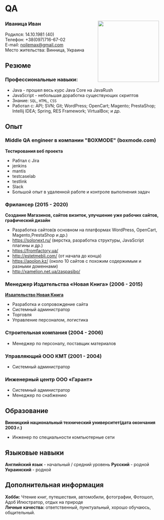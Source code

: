 # QA
### Иваница Иван <Image src="avatar.png" align="right" width="200" height="200">
Родился: 14.10.1981 (40)  
Телефон: +38(097)716-67-02  
E-mail: noilemax@gmail.com  
Место жительства: Винница, Украина  

## Резюме
### Профессиональные навыки:
* Java - прошел весь курс Java Core на JavaRush
* JavaScript - небольшая доработка существующих скриптов
* Знание: `SQL`, `HTML`, `CSS`
* Работал с: API; SVN; Git; WordPress; OpenCart; Magento; PrestaShop; Intellij IDEA; Spring, RES Framework; VirtualBox; и др.

## Опыт
### Middle QA engineer в компании "BOXMODE" (boxmode.com)
 **Тестирования веб проекта**
  
  * Рабтал c Jira
  * jenkins
  * mantis
  * testcaselab
  * testlink
  * Slack
  * Большой опыт в удаленной работе и контроле выполнения задач
  
### Фрилансер  (2015 - 2020)  
**Создание Магазинов, сайтов визиток, улучшение уже рабочих сайтов, графический дизайн**

  * Разработка сайтов(в основном на платформах WordPress, OpenCart, Magento,PrestaShop и др.)  
  * https://solonext.ru/  (верстка, разработка структуры, JavaScript плагины и др.)   
  * https://fromfactory.ua/   
  * http://estetmebli.com/  (от начала до конца)   
  * https://apolon.kz/ (около 10 сайтов с похожим содержимым и разными доменнами)    
  * http://xamelion.net.ua/zaspasibo/  

 
### Менеджер Издательства «Новая Книга» (2006 - 2015)  
[**Издательство Новая Книга**](https://nk.in.ua/)

  * Разработка и сопровождение сайта
  * Системный администратор
  * Торговля
  * Управление персоналом, логистика

### Строительная компания (2004 - 2006)
  * Менеджер по персоналу, поставщик материалов
  
### Управляющий ООО КМТ (2001 - 2004)
  * Системный администратор
  
### Инженерный центр ООО «Гарант»
 
  * Системный администратор  
  * Менеджер по снабжению  
  
## Образование
**Винницкий национальный технический университет(дата окончания 2003 г.)**

* Инженер по специальности компьютерные сети

## Языковые навыки
**Английский язык** - начальный / средний уровень
**Русский** - родной
**Украинский** - родной

## Дополнительная информация
**Хобби:** Чтение книг, путешествия, автомобили, фотографии, Фотошоп, Адоб Илюстратор, отдых на природе  
**Личные качества:** ответственный,  пунктуальный, хорошо обучаюсь, общительный. 
